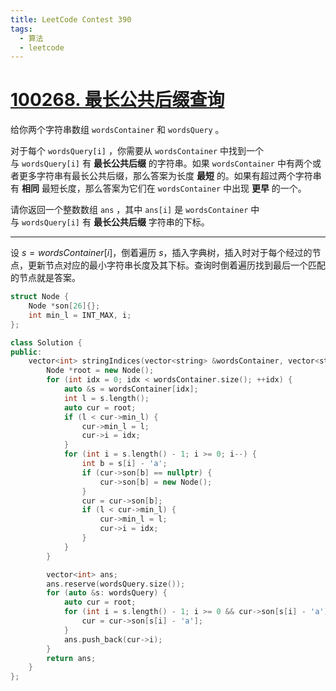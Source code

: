 ```yaml
---
title: LeetCode Contest 390
tags:
  - 算法
  - leetcode
---
```

# [100268. 最长公共后缀查询](https://leetcode.cn/problems/longest-common-suffix-queries/)
给你两个字符串数组 `wordsContainer` 和 `wordsQuery` 。

对于每个 `wordsQuery[i]` ，你需要从 `wordsContainer` 中找到一个与 `wordsQuery[i]` 有 **最长公共后缀** 的字符串。如果 `wordsContainer` 中有两个或者更多字符串有最长公共后缀，那么答案为长度 **最短** 的。如果有超过两个字符串有 **相同** 最短长度，那么答案为它们在 `wordsContainer` 中出现 **更早** 的一个。

请你返回一个整数数组 `ans` ，其中 `ans[i]` 是 `wordsContainer` 中与 `wordsQuery[i]` 有 **最长公共后缀** 字符串的下标。

---
设 $s=wordsContainer[i]$，倒着遍历 $s$，插入字典树，插入时对于每个经过的节点，更新节点对应的最小字符串长度及其下标。查询时倒着遍历找到最后一个匹配的节点就是答案。
```cpp
struct Node {
    Node *son[26]{};
    int min_l = INT_MAX, i;
};

class Solution {
public:
    vector<int> stringIndices(vector<string> &wordsContainer, vector<string> &wordsQuery) {
        Node *root = new Node();
        for (int idx = 0; idx < wordsContainer.size(); ++idx) {
            auto &s = wordsContainer[idx];
            int l = s.length();
            auto cur = root;
            if (l < cur->min_l) {
                cur->min_l = l;
                cur->i = idx;
            }
            for (int i = s.length() - 1; i >= 0; i--) {
                int b = s[i] - 'a';
                if (cur->son[b] == nullptr) {
                    cur->son[b] = new Node();
                }
                cur = cur->son[b];
                if (l < cur->min_l) {
                    cur->min_l = l;
                    cur->i = idx;
                }
            }
        }

        vector<int> ans;
        ans.reserve(wordsQuery.size());
        for (auto &s: wordsQuery) {
            auto cur = root;
            for (int i = s.length() - 1; i >= 0 && cur->son[s[i] - 'a']; i--) {
                cur = cur->son[s[i] - 'a'];
            }
            ans.push_back(cur->i);
        }
        return ans;
    }
};
```


